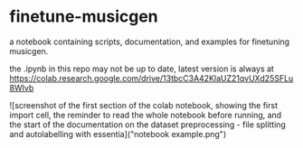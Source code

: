 # finetune-musicgen
a notebook containing scripts, documentation, and examples for finetuning musicgen.

the .ipynb in this repo may not be up to date, latest version is always at https://colab.research.google.com/drive/13tbcC3A42KlaUZ21qvUXd25SFLu8WIvb

![screenshot of the first section of the colab notebook, showing the first import cell, the reminder to read the whole notebook before running, and the start of the documentation on the dataset preprocessing - file splitting and autolabelling with essentia]("notebook example.png")
